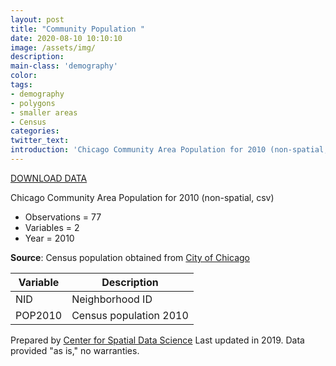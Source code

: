 ```yaml
---
layout: post
title: "Community Population "
date: 2020-08-10 10:10:10
image: /assets/img/
description:
main-class: 'demography'
color:
tags:
- demography
- polygons
- smaller areas
- Census
categories:
twitter_text:
introduction: 'Chicago Community Area Population for 2010 (non-spatial, csv)'
---
```

<script>
$('#map').hide();
</script>

[DOWNLOAD DATA](../data/Community_Pop.zip)


Chicago Community Area Population for 2010 (non-spatial, csv)

* Observations = 77
* Variables = 2
* Year = 2010


**Source**: Census population obtained from [City of Chicago](https://www.chicago.gov/city/en/depts/dcd/supp_info/community_area_2000and2010censuspopulationcomparisons.html)

|**Variable**|**Description**|
|---|---|
|NID |Neighborhood ID|
|POP2010 |Census population 2010|

Prepared by [Center for Spatial Data Science](https://spatial.uchicago.edu/) Last updated in 2019. Data provided "as is," no warranties.